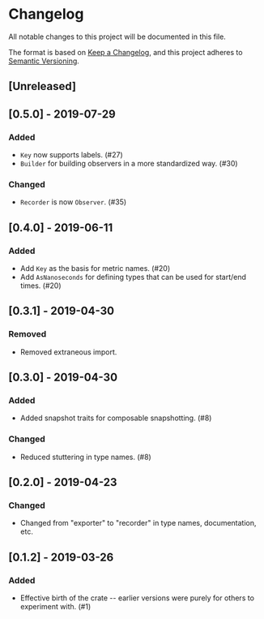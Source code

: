 # Changelog
All notable changes to this project will be documented in this file.

The format is based on [Keep a Changelog](https://keepachangelog.com/en/1.0.0/),
and this project adheres to [Semantic Versioning](https://semver.org/spec/v2.0.0.html).

## [Unreleased]

## [0.5.0] - 2019-07-29
### Added
- `Key` now supports labels. (#27)
- `Builder` for building observers in a more standardized way. (#30)

### Changed
- `Recorder` is now `Observer`. (#35)

## [0.4.0] - 2019-06-11
### Added
- Add `Key` as the basis for metric names. (#20)
- Add `AsNanoseconds` for defining types that can be used for start/end times. (#20)

## [0.3.1] - 2019-04-30
### Removed
- Removed extraneous import.

## [0.3.0] - 2019-04-30
### Added
- Added snapshot traits for composable snapshotting. (#8)

### Changed
- Reduced stuttering in type names. (#8)

## [0.2.0] - 2019-04-23
### Changed
- Changed from "exporter" to "recorder" in type names, documentation, etc.

## [0.1.2] - 2019-03-26
### Added
- Effective birth of the crate -- earlier versions were purely for others to experiment with. (#1)
